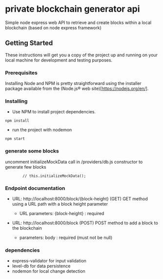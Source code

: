 # private blockchain generator api
Simple node express web API to retrieve and create blocks within a local blockchain (based on node express framework)


## Getting Started
These instructions will get you a copy of the project up and running on your local machine for development and testing purposes.


### Prerequisites
Installing Node and NPM is pretty straightforward using the installer package available from the (Node.js® web site)[https://nodejs.org/en/].


### Installing
- Use NPM to install project dependencies.
```
npm install
```
- run  the project with nodemon
```
npm start
```


 ### generate some blocks
   uncomment initializeMockData call in /providers/db.js constructor to generate few blocks
   ```
           // this.initializeMockData();
   ```

### Endpoint documentation
- URL: http://localhost:8000/block/{block-height} (GET)
GET method using a URL path with a block height parameter
    - URL parameters:
            {block-height} : required

- URL: http://localhost:8000/block (POST)
POST method to add a block to the blockchain
    - parameters:
        body : required (must not be null)


 ### dependencies
 - express-validator for input validation
 - level-db for data persistence
 - nodemon for local change detection